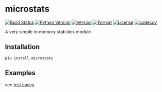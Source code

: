 # microstats

[![Build Status](https://travis-ci.org/guyingbo/microstats.svg?branch=master)](https://travis-ci.org/guyingbo/microstats)
[![Python Version](https://img.shields.io/pypi/pyversions/microstats.svg)](https://pypi.python.org/pypi/microstats)
[![Version](https://img.shields.io/pypi/v/microstats.svg)](https://pypi.python.org/pypi/microstats)
[![Format](https://img.shields.io/pypi/format/microstats.svg)](https://pypi.python.org/pypi/microstats)
[![License](https://img.shields.io/pypi/l/microstats.svg)](https://pypi.python.org/pypi/microstats)
[![codecov](https://codecov.io/gh/guyingbo/microstats/branch/master/graph/badge.svg)](https://codecov.io/gh/guyingbo/microstats)

A very simple in-memory statistics module

## Installation

~~~
pip install microstats
~~~

## Examples

see [test cases](tests/test_stats.py)
